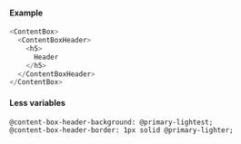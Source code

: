 #### Example

```js
<ContentBox>
  <ContentBoxHeader>
    <h5>
      Header
    </h5>
  </ContentBoxHeader>
</ContentBox>
```

#### Less variables

```less
@content-box-header-background: @primary-lightest;
@content-box-header-border: 1px solid @primary-lighter;
```
